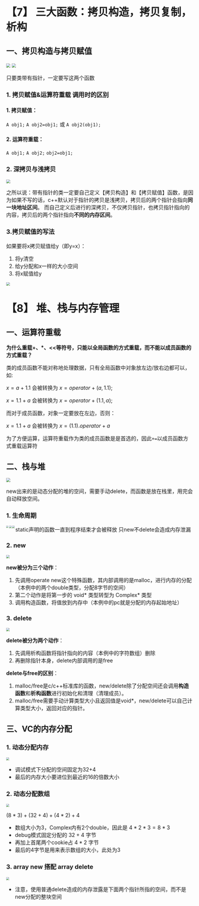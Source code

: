 # 【7】 三大函数：拷贝构造，拷贝复制，析构

## 一、拷贝构造与拷贝赋值

<img src="./img/拷贝.png" style="zoom:70%;" />

<img src="./img/拷贝构造和拷贝赋值.png" style="zoom:67%;" />

只要类带有指针，一定要写这两个函数



### 1. 拷贝赋值&运算符重载 调用时的区别

#### 1. 拷贝赋值：

``A obj1;``
``A obj2=obj1;`` 或 ``A obj2(obj1);``

#### 2. 运算符重载：

``A obj1;``
``A obj2;``
``obj2=obj1;``

### 2. 深拷贝与浅拷贝

<img src="./img/浅拷贝.png" style="zoom:67%;" />

之所以说：带有指针的类一定要自己定义【拷贝构造】和【拷贝赋值】函数，是因为如果不写的话，c++默认对于指针的拷贝是浅拷贝，拷贝后的两个指针会指向**同一块地址区间**。
而自己定义后进行的深拷贝，不仅拷贝指针，也拷贝指针指向的内容，拷贝后的两个指针指向**不同的内存区间**。

### 3.拷贝赋值的写法

如果要将x拷贝赋值给y（即y=x）：
1. 将y清空
2. 给y分配和x一样的大小空间
3. 将x赋值给y

<img src="./img/拷贝赋值.png" style="zoom:60%;" />

# 【8】 堆、栈与内存管理

## 一、运算符重载

**为什么重载+、*、<<等符号，只能以全局函数的方式重载，而不能以成员函数的方式重载？**

类的成员函数不能对称地处理数据，只有全局函数中对象放左边/放右边都可以，如:

 $x=a+1.1$  会被转换为  $x=operator+(a, 1.1);$

 $x=1.1+a$  会被转换为  $x=operator+(1.1, a);$

而对于成员函数，对象一定要放在左边，否则：

$x=1.1+a$  会被转换为  $x=(1.1).operator+a$

为了方便运算，运算符重载作为类的成员函数是是首选的，因此`+=`以成员函数方式重载运算符



## 二、栈与堆

<img src="./img/stack&heap.png" style="zoom:67%;" />

new出来的是动态分配的堆的空间，需要手动delete，而函数是放在栈里，用完会自动释放空间。



### 1. 生命周期

<img src="./img/stack object.png" style="zoom:40%;" align="left"/>   <img src="./img/static stack object.png" style="zoom:45%;" align="left"/> <img src="./img/global object.png" style="zoom:45%;" align="left"/>


static声明的函数一直到程序结束才会被释放
只new不delete会造成内存泄漏

### 2. new

<img src="./img/new.png" style="zoom:55%;" />

**new被分为三个动作**：

1. 先调用operate new这个特殊函数，其内部调用的是malloc，进行内存的分配（本例中的两个double类型，分配8字节的空间）
2. 第二个动作是将第一步的 void* 类型转型为 Complex* 类型
3. 调用构造函数，将值放到内存中（本例中的pc就是分配的内存起始地址）

### 3. delete

<img src="./img/delete.png" style="zoom:55%;" />

**delete被分为两个动作**：

1. 先调用析构函数将指针指向的内容（本例中的字符数组）删除
2. 再删除指针本身，delete内部调用的是free

**delete与free的区别**：

1.  malloc/free是c/c++标准库的函数，new/delete除了分配空间还会调用**构造函数**和**析构函数**进行初始化和清理（清理成员）。
2.  malloc/free需要手动计算类型大小且返回值是void*，new/delete可以自己计算类型大小，返回对应的指针。



## 三、VC的内存分配

### 1.  动态分配内存

<img src="./img/memory block.png" style="zoom:50%;" />

* 调试模式下分配的空间固定为32+4
* 最后的内存大小要进位到最近的16的倍数大小

### 2. 动态分配数组

<img src="./img/array memory block.png" style="zoom:50%;" />

$(8*3)+(32+4)+(4*2)+4$

* 数组大小为3，Complex内有2个double，因此是 $4*2*3=8*3$
* debug模式固定分配的 $32+4$ 字节
* 再加上首尾两个cookie占 $4*2$ 字节
* 最后的4字节是用来表示数组的大小，此处为3

### 3. array new 搭配 array delete

<img src="./img/array new与array delete.png" style="zoom:50%;" />

* 注意，使用普通delete造成的内存泄露是下面两个指针所指的空间，而不是new分配的整块空间

